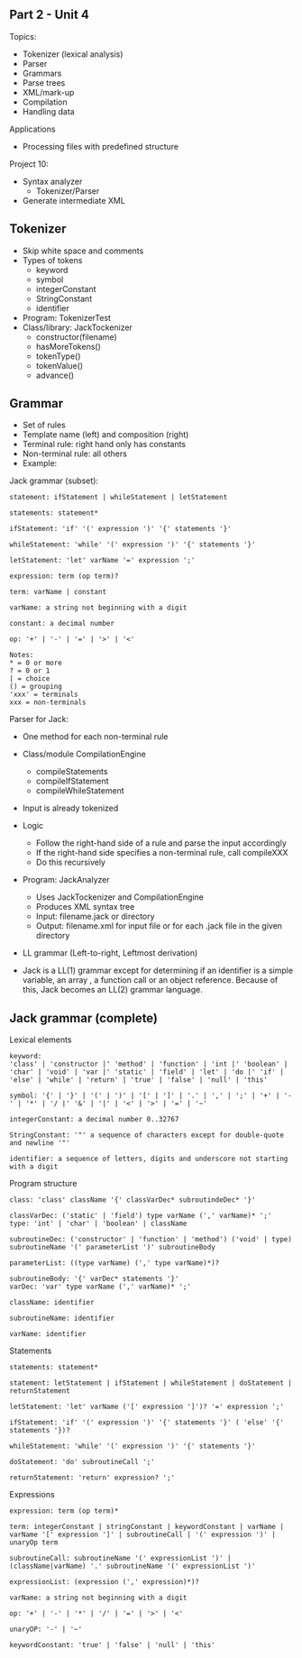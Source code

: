 ## Part 2 - Unit 4

Topics:
- Tokenizer (lexical analysis)
- Parser
- Grammars
- Parse trees
- XML/mark-up
- Compilation
- Handling data

Applications
- Processing files with predefined structure

Project 10:
- Syntax analyzer
    - Tokenizer/Parser
- Generate intermediate XML

## Tokenizer

- Skip white space and comments
- Types of tokens
    - keyword
    - symbol
    - integerConstant
    - StringConstant
    - identifier
- Program: TokenizerTest
- Class/library: JackTockenizer
    - constructor(filename)
    - hasMoreTokens()
    - tokenType()
    - tokenValue()
    - advance()

## Grammar

- Set of rules
- Template name (left) and composition (right)
- Terminal rule: right hand only has constants
- Non-terminal rule: all others
- Example:

Jack grammar (subset):

```
statement: ifStatement | whileStatement | letStatement

statements: statement*

ifStatement: 'if' '(' expression ')' '{' statements '}'

whileStatement: 'while' '(' expression ')' '{' statements '}'

letStatement: 'let' varName '=' expression ';'

expression: term (op term)?

term: varName | constant

varName: a string not beginning with a digit

constant: a decimal number

op: '+' | '-' | '=' | '>' | '<'

Notes:
* = 0 or more
? = 0 or 1
| = choice
() = grouping
'xxx' = terminals
xxx = non-terminals
```

Parser for Jack:
- One method for each non-terminal rule
- Class/module CompilationEngine
    - compileStatements
    - compileIfStatement
    - compileWhileStatement
- Input is already tokenized
- Logic
    - Follow the right-hand side of a rule and parse the input accordingly
    - If the right-hand side specifies a non-terminal rule, call compileXXX
    - Do this recursively
- Program: JackAnalyzer 
    - Uses JackTockenizer and CompilationEngine
    - Produces XML syntax tree
    - Input: filename.jack or directory
    - Output: filename.xml for input file or for each .jack file in the given directory

- LL grammar (Left-to-right, Leftmost derivation)
- Jack is a LL(1) grammar except for determining if an identifier is a simple variable, an array , a function call or an object reference. Because of this, Jack becomes an LL(2) grammar language.

## Jack grammar (complete)

Lexical elements

```
keyword:
'class' | 'constructor |' 'method' | 'function' | 'int |' 'boolean' | 'char' | 'void' | 'var |' 'static' | 'field' | 'let' | 'do |' 'if' | 'else' | 'while' | 'return' | 'true' | 'false' | 'null' | 'this'

symbol: '{' | '}' | '(' | ')' | '[' | ']' | '.' | ',' | ';' | '+' | '-' | '*' | '/ |' '&' | '|' | '<' | '>' | '=' | '~'

integerConstant: a decimal number 0..32767

StringConstant: '"' a sequence of characters except for double-quote and newline '"'

identifier: a sequence of letters, digits and underscore not starting with a digit
```

Program structure

```
class: 'class' className '{' classVarDec* subroutindeDec* '}'

classVarDec: ('static' | 'field') type varName (',' varName)* ';'
type: 'int' | 'char' | 'boolean' | className

subroutineDec: ('constructor' | 'function' | 'method') ('void' | type) subroutineName '(' parameterList ')' subroutineBody

parameterList: ((type varName) (',' type varName)*)?

subroutineBody: '{' varDec* statements '}'
varDec: 'var' type varName (',' varName)* ';'

className: identifier

subroutineName: identifier

varName: identifier
```

Statements

```
statements: statement*

statement: letStatement | ifStatement | whileStatement | doStatement | returnStatement

letStatement: 'let' varName ('[' expression ']')? '=' expression ';'

ifStatement: 'if' '(' expression ')' '{' statements '}' ( 'else' '{' statements '})?

whileStatement: 'while' '(' expression ')' '{' statements '}'

doStatement: 'do' subroutineCall ';'

returnStatement: 'return' expression? ';'
```

Expressions

```
expression: term (op term)*

term: integerConstant | stringConstant | keywordConstant | varName | varName '[' expression ']' | subroutineCall | '(' expression ')' | unaryOp term

subroutineCall: subroutineName '(' expressionList ')' | (className|varName) '.' subroutineName '(' expressionList ')'

expressionList: (expression (',' expression)*)?

varName: a string not beginning with a digit

op: '+' | '-' | '*' | '/' | '=' | '>' | '<'

unaryOP: '-' | '~'

keywordConstant: 'true' | 'false' | 'null' | 'this'
```
